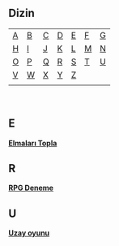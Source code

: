 ## Dizin

|       |       |       |       |       |       |       |
|---    |---    |---    |---    |---    |---    |    ---|
|[A](#a)|[B](#b)|[C](#c)|[D](#d)|[E](#e)|[F](#f)|[G](#g)|
|[H](#h)|[I](#i)|[J](#j)|[K](#k)|[L](#l)|[M](#m)|[N](#n)|
|[O](#o)|[P](#p)|[Q](#q)|[R](#r)|[S](#s)|[T](#t)|[U](#u)|
|[V](#v)|[W](#w)|[X](#x)|[Y](#y)|[Z](#z)|       |       |
|       |       |       |       |       |       |       |

<br>

## E

[**Elmaları Topla**](https://github.com/Umut-Umut/Elmalar-Topla)

## R

[**RPG Deneme**](https://github.com/Umut-Umut/RPG-Denemesi)

## U

[**Uzay oyunu**](https://github.com/Umut-Umut/Uzay-Oyunu)
